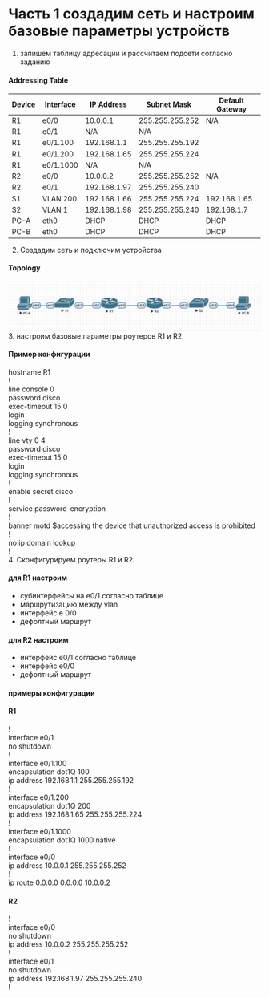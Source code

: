 # Часть 1 создадим сеть и настроим базовые параметры устройств
1. запишем таблицу адресации и рассчитаем подсети согласно заданию
#### Addressing Table
Device    |	Interface    | IP Address     | Subnet Mask    | Default Gateway|  
------    | ------------ | -------------- | -------------- | ---------------|
R1	      | e0/0         |	10.0.0.1      | 255.255.255.252|      N/A       |
R1        | e0/1         |	N/A           |	N/A            |                |
R1        | e0/1.100     | 192.168.1.1    | 255.255.255.192|                |
R1        | e0/1.200     | 192.168.1.65   | 255.255.255.224|                |
R1        | e0/1.1000    | N/A            |	N/A            |                |
R2	      | e0/0         | 10.0.0.2       | 255.255.255.252|      N/A       |
R2        | e0/1         | 192.168.1.97   | 255.255.255.240|                |
S1        | VLAN 200     | 192.168.1.66   | 255.255.255.224| 192.168.1.65   |
S2        |	VLAN 1       | 192.168.1.98   | 255.255.255.240| 192.168.1.7    |
PC-A	  | eth0         | DHCP           | DHCP           |	DHCP        |
PC-B	  | eth0         | DHCP           |	DHCP           |	DHCP        |
2. Создадим сеть и подключим устройства
#### Topology
![alt-текст](https://github.com/stanlaz/otus_network_engineer/blob/main/Лабораторные%20работы/DHCP/DHCP%20V4/Topology.png)
3. настроим базовые параметры роутеров R1 и R2.    
#### Пример конфигурации
hostname R1  
!  
line console 0  
password cisco  
exec-timeout 15 0  
login  
logging synchronous  
!  
line vty 0 4  
password cisco  
exec-timeout 15 0  
login  
logging synchronous  
!  
enable secret cisco  
!  
service password-encryption  
!  
banner motd $accessing the device that unauthorized access is  prohibited  
!  
no ip domain lookup  
!  
4. Сконфигурируем роутеры R1 и R2:
#### для R1 настроим
- субинтерфейсы на e0/1 согласно таблице
- маршрутизацию между vlan  
- интерфейс e 0/0
- дефолтный маршрут
#### для R2 настроим
- интерфейс e0/1 согласно таблице
- интерфейс e0/0
- дефолтный маршрут
#### примеры конфигурации
#### R1
!  
interface e0/1  
no shutdown  
!  
interface e0/1.100  
encapsulation dot1Q 100  
ip address 192.168.1.1 255.255.255.192  
!  
interface e0/1.200  
encapsulation dot1Q 200  
ip address 192.168.1.65 255.255.255.224  
!  
interface e0/1.1000  
encapsulation dot1Q 1000 native  
!  
interface e0/0  
 ip address 10.0.0.1 255.255.255.252  
!  
ip route 0.0.0.0 0.0.0.0 10.0.0.2  
#### R2  
!  
interface e0/0  
no shutdown  
ip address 10.0.0.2 255.255.255.252  
!  
interface e0/1  
no shutdown  
ip address 192.168.1.97 255.255.255.240  
!
